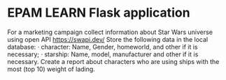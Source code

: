 # EPAM LEARN Flask application

For a marketing campaign collect information about Star Wars universe using open API https://swapi.dev/ 
Store the following data in the local database:
· character: Name, Gender, homeworld, and other if it is necessary;
· starship: Name, model, manufacturer and other if it is necessary.
Create a report about characters who are using ships with the most (top 10) weight of lading.
